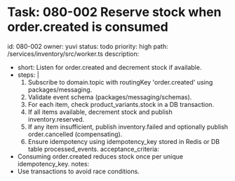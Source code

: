 # Task: 080-002 Reserve stock when order.created is consumed
id: 080-002
owner: yuvi
status: todo
priority: high
path: /services/inventory/src/worker.ts
description:
  - short: Listen for order.created and decrement stock if available.
  - steps: |
      1. Subscribe to domain.topic with routingKey 'order.created' using packages/messaging.
      2. Validate event schema (packages/messaging/schemas).
      3. For each item, check product_variants.stock in a DB transaction.
      4. If all items available, decrement stock and publish inventory.reserved.
      5. If any item insufficient, publish inventory.failed and optionally publish order.cancelled (compensating).
      6. Ensure idempotency using idempotency_key stored in Redis or DB table processed_events.
acceptance_criteria:
  - Consuming order.created reduces stock once per unique idempotency_key.
notes:
  - Use transactions to avoid race conditions.
